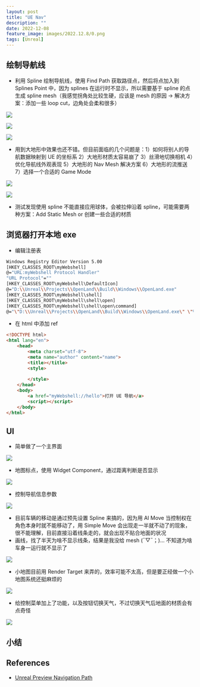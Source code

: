 ```yaml
---
layout: post
title: "UE Nav"
description: ""
date: 2022-12-08
feature_image: images/2022.12.8/0.png
tags: [Unreal]
---
```


<!--more-->

## 绘制导航线

- 利用 Spline 绘制导航线，使用 Find Path 获取路径点，然后将点加入到 Splines Point 中，因为 splines 在运行时不显示，所以需要基于 spline 的点生成 spline mesh（我感觉拐角处比较生硬，应该是 mesh 的原因 -> 解决方案：添加一些 loop cut，边角处会柔和很多）

![](../images/2022.12.8/1.png)

![](../images/2022.12.8/2.png)

![](../images/2022.12.8/0.png)

- 用到大地形中效果也还不错。但目前面临的几个问题是：1）如何将别人的导航数据映射到 UE 的坐标系 2）大地形材质太容易崩了 3）丝滑地切换相机 4）优化导航线外观表现 5）大地形的 Nav Mesh 解决方案 6）大地形的流推送 7）选择一个合适的 Game Mode

![](../images/2022.12.8/3.png)

![](../images/2022.12.8/4.png)

- 测试发现使用 spline 不能直接应用球体，会被拉伸沿着 spline，可能需要两种方案：Add Static Mesh or 创建一些合适的材质

## 浏览器打开本地 exe

- 编辑注册表

```bash
Windows Registry Editor Version 5.00
[HKEY_CLASSES_ROOT\myWebshell]
@="URL:myWebshell Protocol Handler"
"URL Protocol"=""
[HKEY_CLASSES_ROOT\myWebshell\DefaultIcon]
@="D:\\Unreal\\Projects\\OpenLand\\Build\\Windows\\OpenLand.exe"
[HKEY_CLASSES_ROOT\myWebshell\shell]
[HKEY_CLASSES_ROOT\myWebshell\shell\open]
[HKEY_CLASSES_ROOT\myWebshell\shell\open\command]
@="\"D:\\Unreal\\Projects\\OpenLand\\Build\\Windows\\OpenLand.exe\" \"%1\""
```
- 在 html 中添加 ref

```html
<!DOCTYPE html>
<html lang="en">
    <head>
        <meta charset="utf-8">
        <meta name="author" content="name">
        <title></title>
        <style>
            
        </style>
    </head>
    <body>
        <a href="myWebshell://hello">打开 UE 导航</a>
        <script></script>
    </body>
</html>
```

## UI

- 简单做了一个主界面

![](../images/2022.12.8/5.png)

- 地图标点，使用 Widget Component，通过距离判断是否显示

![](../images/2022.12.8/6.png)

- 控制导航信息参数

![](../images/2022.12.8/7.png)

- 目前车辆的移动是通过预先设置 Spline 来搞的，因为用 AI Move 当控制权在角色本身时就不能移动了，用 Simple Move 会出现走一半就不动了的现象，很不能理解，目前直接沿着线条走的，就会出现不贴合地面的状况
- 画线，找了半天为啥不显示线条，结果是我没给 mesh (ˉ▽ˉ；)... 不知道为啥车身一运行就不显示了

![](../images/2022.12.8/8.png)

- 小地图目前用 Render Target 来弄的，效率可能不太高，但是要正经做一个小地图系统还挺麻烦的

![](../images/2022.12.8/9.png)

- 给控制菜单加上了功能，以及按钮切换天气，不过切换天气后地面的材质会有点奇怪

![](../images/2022.12.8/10.png)






## 小结

## References

- [Unreal Preview Navigation Path](https://www.bilibili.com/video/BV1SA411379a)
